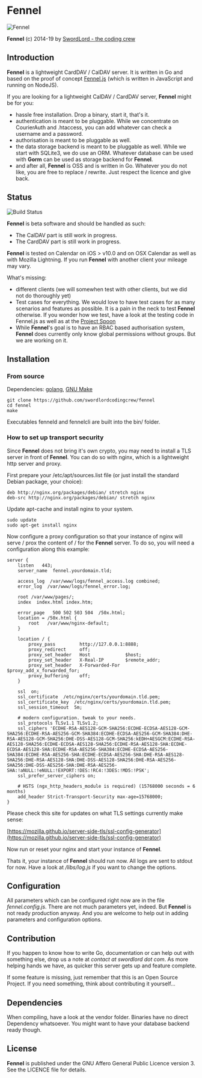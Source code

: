 Fennel
======

![Fennel](https://raw.github.com/swordlordcodingcrew/fennel/master/fennel_logo.png)

**Fennel** (c) 2014-19 by [SwordLord - the coding crew](http://www.swordlord.com/)

## Introduction ##

**Fennel** is a lightweight CardDAV / CalDAV server. It is written in Go and based on the proof of concept [Fennel.js](https://github.com/LordEidi/fennel.js) (which is written in JavaScript and running on NodeJS).

If you are looking for a lightweight CalDAV / CardDAV server, **Fennel** might be for you:

- hassle free installation. Drop a binary, start it, that's it.
- authentication is meant to be pluggable. While we concentrate on CourierAuth and .htaccess, you can add whatever can check a username and a password.
- authorisation is meant to be pluggable as well.
- the data storage backend is meant to be pluggable as well. While we start with SQLite3, we do use an ORM. Whatever database can be used with **Gorm** can be used as storage backend for **Fennel**.
- and after all, **Fennel** is OSS and is written in Go. Whatever you do not like, you are free to replace / rewrite. Just respect the licence and give back.

## Status ##

![Build Status](https://travis-ci.org/swordlordcodingcrew/fennel.svg?branch=master)

**Fennel** is beta software and should be handled as such:

- The CalDAV part is still work in progress.
- The CardDAV part is still work in progress.

**Fennel** is tested on Calendar on iOS > v10.0 and on OSX Calendar as well as with Mozilla Lightning. If you run
**Fennel** with another client your mileage may vary.

What's missing:

- different clients (we will somewhen test with other clients, but we did not do thoroughly yet)
- Test cases for everything. We would love to have test cases for as many scenarios and features as possible. It is a pain in the neck to test **Fennel** otherwise. If you wonder how we test, have a look at the testing code in Fennel.js as well as at the [Project Spoon](https://github.com/swordlordcodingcrew/spoon)
- While **Fennel**'s goal is to have an RBAC based authorisation system, **Fennel** does currently only know global permissions without groups. But we are working on it.

## Installation ##

### From source ###

Dependencies: [golang](https://golang.org/dl/), [GNU Make](https://www.gnu.org/software/make/)

```
git clone https://github.com/swordlordcodingcrew/fennel
cd fennel
make
```
Executables fenneld and fennelcli are built into the bin/ folder.

### How to set up transport security ###

Since **Fennel** does not bring it's own crypto, you may need to install a TLS server in front of **Fennel**. You can do so
with nginx, which is a lightweight http server and proxy.

First prepare your /etc/apt/sources.list file (or just install the standard Debian package, your choice):

    deb http://nginx.org/packages/debian/ stretch nginx
    deb-src http://nginx.org/packages/debian/ stretch nginx

Update apt-cache and install nginx to your system.

    sudo update
    sudo apt-get install nginx

Now configure a proxy configuration so that your instance of nginx will serve / prox the content of / for the
**Fennel** server. To do so, you will need a configuration along this example:

    server {
        listen   443;
        server_name  fennel.yourdomain.tld;

        access_log  /var/www/logs/fennel_access.log combined;
        error_log  /var/www/logs/fennel_error.log;

        root /var/www/pages/;
        index  index.html index.htm;

        error_page   500 502 503 504  /50x.html;
        location = /50x.html {
            root   /var/www/nginx-default;
        }

        location / {
            proxy_pass         http://127.0.0.1:8888;
            proxy_redirect     off;
            proxy_set_header   Host             $host;
            proxy_set_header   X-Real-IP        $remote_addr;
            proxy_set_header   X-Forwarded-For  $proxy_add_x_forwarded_for;
            proxy_buffering    off;
        }

        ssl  on;
        ssl_certificate  /etc/nginx/certs/yourdomain.tld.pem;
        ssl_certificate_key  /etc/nginx/certs/yourdomain.tld.pem;
        ssl_session_timeout  5m;

        # modern configuration. tweak to your needs.
        ssl_protocols TLSv1.1 TLSv1.2;
        ssl_ciphers 'ECDHE-RSA-AES128-GCM-SHA256:ECDHE-ECDSA-AES128-GCM-SHA256:ECDHE-RSA-AES256-GCM-SHA384:ECDHE-ECDSA-AES256-GCM-SHA384:DHE-RSA-AES128-GCM-SHA256:DHE-DSS-AES128-GCM-SHA256:kEDH+AESGCM:ECDHE-RSA-AES128-SHA256:ECDHE-ECDSA-AES128-SHA256:ECDHE-RSA-AES128-SHA:ECDHE-ECDSA-AES128-SHA:ECDHE-RSA-AES256-SHA384:ECDHE-ECDSA-AES256-SHA384:ECDHE-RSA-AES256-SHA:ECDHE-ECDSA-AES256-SHA:DHE-RSA-AES128-SHA256:DHE-RSA-AES128-SHA:DHE-DSS-AES128-SHA256:DHE-RSA-AES256-SHA256:DHE-DSS-AES256-SHA:DHE-RSA-AES256-SHA:!aNULL:!eNULL:!EXPORT:!DES:!RC4:!3DES:!MD5:!PSK';
        ssl_prefer_server_ciphers on;
    
        # HSTS (ngx_http_headers_module is required) (15768000 seconds = 6 months)
        add_header Strict-Transport-Security max-age=15768000;
    }

Please check this site for updates on what TLS settings currently make sense:

[https://mozilla.github.io/server-side-tls/ssl-config-generator](https://mozilla.github.io/server-side-tls/ssl-config-generator)

Now run or reset your nginx and start your instance of **Fennel**.

Thats it, your instance of **Fennel** should run now. All logs are sent to stdout for now. Have a look at */libs/log.js* if
you want to change the options.

## Configuration ##

All parameters which can be configured right now are in the file *fennel.config.js*. There are not much parameters yet, indeed.
But **Fennel** is not ready production anyway. And you are welcome to help out in adding parameters and configuration
options.

## Contribution ##

If you happen to know how to write Go, documentation or can help out with something else, drop us a note at *contact at swordlord dot com*. As more helping hands we have, as quicker this server gets up and feature complete.

If some feature is missing, just remember that this is an Open Source Project. If you need something, think about contributing it yourself...

## Dependencies ##

When compiling, have a look at the vendor folder. Binaries have no direct Dependency whatsoever. You might want to have your database backend ready though.

## License ##

**Fennel** is published under the GNU Affero General Public Licence version 3. See the LICENCE file for details.
